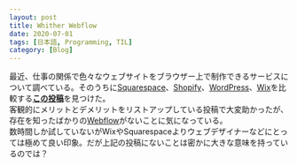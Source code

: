 ```yaml
---
layout: post
title: Whither Webflow
date: 2020-07-01
tags: [日本語, Programming, TIL]
category: [Blog]
---
```


<div lang="ja">
最近、仕事の関係で色々なウェブサイトをブラウザー上で制作できるサービスについて調べている。<!-- more -->そのうちに<a href="https://www.squarespace.com/">Squarespace</a>、<a href="https://www.shopify.com/">Shopify</a>、<a href="https://wordpress.org/">WordPress</a>、<a href="https://www.wix.com">Wix</a>を比較する<a href="https://www.reddit.com/r/smallbusiness/comments/elvap2/favorite_build_your_own_website_companies/fdkn3tx/"><span style="font-weight: 600">この投稿</span></a>を見つけた。<br>
客観的にメリットとデメリットをリストアップしている投稿で大変助かったが、存在を知ったばかりの<a href="https://www.webflow.com">Webflow</a>がないことに気になっている。<br>
数時間しか試していないがWixやSquarespaceよりウェブデザイナーなどにとっては極めて良い印象。だが上記の投稿にないことは密かに大きな意味を持っているのでは？
</div>





